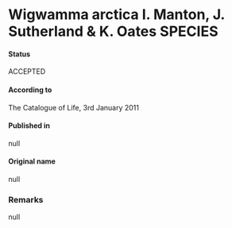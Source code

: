 Wigwamma arctica I. Manton, J. Sutherland & K. Oates SPECIES
=======

#### Status
ACCEPTED

#### According to
The Catalogue of Life, 3rd January 2011

#### Published in
null

#### Original name
null

### Remarks
null